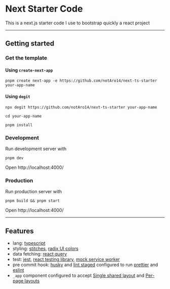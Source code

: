 # Next Starter Code

This is a next.js starter code I use to bootstrap quickly a react project

---

## Getting started

### Get the template

#### Using `create-next-app`

```shell
pnpm create next-app -e https://github.com/notAro14/next-ts-starter your-app-name
```

#### Using `degit`

```shell
npx degit https://github.com/notAro14/next-ts-starter your-app-name
```

```shell
cd your-app-name
```

```shell
pnpm install
```

### Development

Run development server with

```shell
pnpm dev
```

Open http://localhost:4000/

### Production

Run production server with

```shell
pnpm build && pnpm start
```

Open http://localhost:4000/

---

## Features

- lang: [typescript](https://www.typescriptlang.org/)
- styling: [stitches](https://stitches.dev/), [radix UI colors](https://www.radix-ui.com/colors)
- data fetching: [react query](https://react-query.tanstack.com/)
- test: [jest](https://jestjs.io/), [react testing library](https://testing-library.com/docs/react-testing-library/intro/), [mock service worker](https://mswjs.io/)
- pre commit hook: [husky](https://typicode.github.io/husky/#/) and [lint staged](https://github.com/okonet/lint-staged) configured to run [prettier](https://prettier.io/) and [eslint](https://eslint.org/)
- `_app` component configured to accept [Single shared layout](https://nextjs.org/docs/basic-features/layouts#single-shared-layout-with-custom-app) and [Per-page layouts](https://nextjs.org/docs/basic-features/layouts#per-page-layouts)

